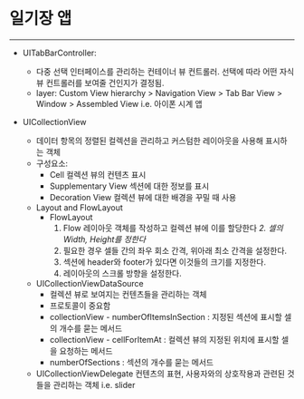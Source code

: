 # 일기장 앱
---

- UITabBarController:
    - 다중 선택 인터페이스를 관리하는 컨테이너 뷰 컨트롤러. 선택에 따라 어떤 자식 뷰 컨트롤러를 보여줄 건인지가 결정됨.
    - layer: Custom View hierarchy > Navigation View > Tab Bar View > Window > Assembled View
    i.e. 아이폰 시계 앱

- UICollectionView
    - 데이터 항목의 정렬된 컬렉션을 관리하고 커스텀한 레이아웃을 사용해 표시하는 객체
    - 구성요소:
        - Cell
            컬렉션 뷰의 컨텐츠 표시
        - Supplementary View
            섹션에 대한 정보를 표시
        - Decoration View
            컬렉션 뷰에 대한 배경을 꾸밀 때 사용
    - Layout and FlowLayout
        - FlowLayout
            1. Flow 레이아웃 객체를 작성하고 컬렉션 뷰에 이를 할당한다
            *2. 셀의 Width, Height를 정한다*
            3. 필요한 경우 셀들 간의 좌우 회소 간격, 위아래 최소 간격을 설정한다.
            4. 섹션에 header와 footer가 있다면 이것들의 크기를 지정한다.
            5. 레이아웃의 스크롤 방향을 설정한다.
    - UICollectionViewDataSource
        - 컬렉션 뷰로 보여지는 컨텐츠들을 관리하는 객체
        - 프로토콜이 중요함
        - collectionView - numberOfItemsInSection : 지정된 섹션에 표시할 셀의 개수를 묻는 메서드
        - collectionView - cellForItemAt : 컬렉션 뷰의 지정된 위치에 표시할 셀을 요청하는 메서드
        - numberOfSections : 섹션의 개수를 묻는 메서드
    - UICollectionViewDelegate
        컨텐츠의 표현, 사용자와의 상호작용과 관련된 것들을 관리하는 객체
    i.e. slider
